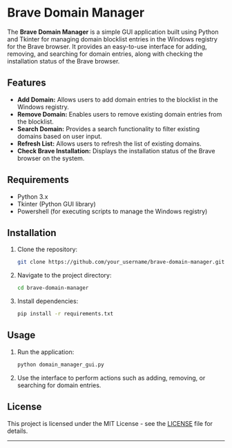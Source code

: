 # Brave Domain Manager

The **Brave Domain Manager** is a simple GUI application built using Python and Tkinter for managing domain blocklist entries in the Windows registry for the Brave browser. It provides an easy-to-use interface for adding, removing, and searching for domain entries, along with checking the installation status of the Brave browser.

## Features

- **Add Domain:** Allows users to add domain entries to the blocklist in the Windows registry.
- **Remove Domain:** Enables users to remove existing domain entries from the blocklist.
- **Search Domain:** Provides a search functionality to filter existing domains based on user input.
- **Refresh List:** Allows users to refresh the list of existing domains.
- **Check Brave Installation:** Displays the installation status of the Brave browser on the system.

## Requirements

- Python 3.x
- Tkinter (Python GUI library)
- Powershell (for executing scripts to manage the Windows registry)

## Installation

1. Clone the repository:

    ```bash
    git clone https://github.com/your_username/brave-domain-manager.git
    ```

2. Navigate to the project directory:

    ```bash
    cd brave-domain-manager
    ```

3. Install dependencies:

    ```bash
    pip install -r requirements.txt
    ```

## Usage

1. Run the application:

    ```bash
    python domain_manager_gui.py
    ```

2. Use the interface to perform actions such as adding, removing, or searching for domain entries.

## License

This project is licensed under the MIT License - see the [LICENSE](LICENSE) file for details.

---
